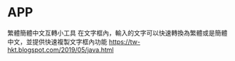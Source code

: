 # APP
繁體簡體中文互轉小工具
在文字框內，輸入的文字可以快速轉換為繁體或是簡體中文，並提供快速複製文字框內功能
https://tw-hkt.blogspot.com/2019/05/java.html
